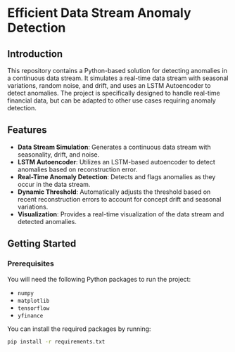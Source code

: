 # Efficient Data Stream Anomaly Detection

## Introduction

This repository contains a Python-based solution for detecting anomalies in a continuous data stream. It simulates a real-time data stream with seasonal variations, random noise, and drift, and uses an LSTM Autoencoder to detect anomalies. The project is specifically designed to handle real-time financial data, but can be adapted to other use cases requiring anomaly detection.

## Features

- **Data Stream Simulation**: Generates a continuous data stream with seasonality, drift, and noise.
- **LSTM Autoencoder**: Utilizes an LSTM-based autoencoder to detect anomalies based on reconstruction error.
- **Real-Time Anomaly Detection**: Detects and flags anomalies as they occur in the data stream.
- **Dynamic Threshold**: Automatically adjusts the threshold based on recent reconstruction errors to account for concept drift and seasonal variations.
- **Visualization**: Provides a real-time visualization of the data stream and detected anomalies.

## Getting Started

### Prerequisites

You will need the following Python packages to run the project:
- `numpy`
- `matplotlib`
- `tensorflow`
- `yfinance`

You can install the required packages by running:
```bash
pip install -r requirements.txt
